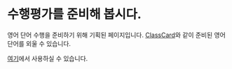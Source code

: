 # 수행평가를 준비해 봅시다.

영어 단어 수행을 준비하기 위해 기획된 페이지입니다. [ClassCard](http://www.classcard.net/)와 같이 준비된 영어 단어를 외울 수 있습니다.

[여기](https://moseoridev.github.io/molassCard/web/)에서 사용하실 수 있습니다.
